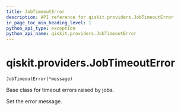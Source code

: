 ```yaml
---
title: JobTimeoutError
description: API reference for qiskit.providers.JobTimeoutError
in_page_toc_min_heading_level: 1
python_api_type: exception
python_api_name: qiskit.providers.JobTimeoutError
---
```


# qiskit.providers.JobTimeoutError

<span id="qiskit.providers.JobTimeoutError" />

`JobTimeoutError(*message)`

Base class for timeout errors raised by jobs.

Set the error message.

